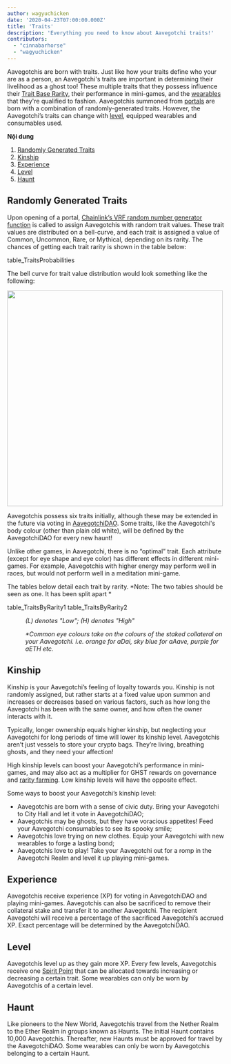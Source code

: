 ```yaml
---
author: wagyuchicken
date: '2020-04-23T07:00:00.000Z'
title: 'Traits'
description: 'Everything you need to know about Aavegotchi traits!'
contributors:
  - "cinnabarhorse"
  - "wagyuchicken"
---
```


Aavegotchis are born with traits. Just like how your traits define who your are as a person, an Aavegotchi's traits are important in determining their livelihood as a ghost too! These multiple traits that they possess influence their [Trait Base Rarity](https://wiki.aavegotchi.com/en/rarity-farming#base-rarity-score), their performance in mini-games, and the [wearables](https://wiki.aavegotchi.com/en/wearables) that they're qualified to fashion. Aavegotchis summoned from [portals](https://wiki.aavegotchi.com/en/portals) are born with a combination of randomly-generated traits. However, the Aavegotchi’s traits can change with <a href=#level>level</a>, equipped wearables and consumables used. 

<div class="contentsBox">

**Nội dung**

<ol>
<li><a href=#randomly-generated-traits>Randomly Generated Traits </a></li>
<li><a href=#kinship>Kinship</a></li>
<li><a href=#experience>Experience</a></li>
<li><a href=#level>Level</a></li>
<li><a href=#haunt>Haunt</a></li>
</ol>

</div>

## Randomly Generated Traits
Upon opening of a portal, [Chainlink’s VRF random number generator function](https://blog.chain.link/verifiable-random-functions-vrf-random-number-generation-rng-feature/) is called to assign Aavegotchis with random trait values. These trait values are distributed on a bell-curve, and each trait is assigned a value of Common, Uncommon, Rare, or Mythical, depending on its rarity. The chances of getting each trait rarity is shown in the table below:

table_TraitsProbabilities

The bell curve for trait value distribution would look something like the following:

<img class="traits" src="/traits/bell_curve.jpg" width = "500" />

Aavegotchis possess six traits initially, although these may be extended in the future via voting in [AavegotchiDAO](/dao). Some traits, like the Aavegotchi's body colour (other than plain old white), will be defined by the AavegotchiDAO for every new haunt!

Unlike other games, in Aavegotchi, there is no “optimal” trait. Each attribute (except for eye shape and eye color) has different effects in different mini-games. For example, Aavegotchis with higher energy may perform well in races, but would not perform well in a meditation mini-game.

The tables below detail each trait by rarity. *Note: The two tables should be seen as one. It has been split apart *

table_TraitsByRarity1 table_TraitsByRarity2
<p style="margin-left: 3.0em"><i> (L) denotes "Low"; (H) denotes "High" </i></p>
<p style="margin-left: 3.0em"><i> *Common eye colours take on the colours of the staked collateral on your Aavegotchi. i.e. orange for aDai, sky blue for aAave, purple for aETH etc. </i></p>

## Kinship
Kinship is your Aavegotchi’s feeling of loyalty towards you. Kinship is not randomly assigned, but rather starts at a fixed value upon summon and increases or decreases based on various factors, such as how long the Aavegotchi has been with the same owner, and how often the owner interacts with it.

Typically, longer ownership equals higher kinship, but neglecting your Aavegotchi for long periods of time will lower its kinship level. Aavegotchis aren’t just vessels to store your crypto bags. They’re living, breathing ghosts, and they need your affection!

High kinship levels can boost your Aavegotchi’s performance in mini-games, and may also act as a multiplier for GHST rewards on governance and [rarity farming](/rarity-farming). Low kinship levels will have the opposite effect.

Some ways to boost your Aavegotchi’s kinship level:
<ul>
<li>Aavegotchis are born with a sense of civic duty. Bring your Aavegotchi to City Hall and let it vote in AavegotchiDAO;</li>
<li>Aavegotchis may be ghosts, but they have voracious appetites! Feed your Aavegotchi consumables to see its spooky smile;</li>
<li>Aavegotchis love trying on new clothes. Equip your Aavegotchi with new wearables to forge a lasting bond; </li>
<li>Aavegotchis love to play! Take your Aavegotchi out for a romp in the Aavegotchi Realm and level it up playing mini-games. </li>
</ul>

## Experience
Aavegotchis receive experience (XP) for voting in AavegotchiDAO and playing mini-games. Aavegotchis can also be sacrificed to remove their collateral stake and transfer it to another Aavegotchi. The recipient Aavegotchi will receive a percentage of the sacrificed Aavegotchi’s accrued XP. Exact percentage will be determined by the AavegotchiDAO.

## Level
Aavegotchis level up as they gain more XP. Every few levels, Aavegotchis receive one [Spirit Point](/pages/glossary#spirit-point) that can be allocated towards increasing or decreasing a certain trait. Some wearables can only be worn by Aavegotchis of a certain level.

## Haunt
Like pioneers to the New World, Aavegotchis travel from the Nether Realm to the Ether Realm in groups known as Haunts. The initial Haunt contains 10,000 Aavegotchis. Thereafter, new Haunts must be approved for travel by the AavegotchiDAO. Some wearables can only be worn by Aavegotchis belonging to a certain Haunt.
